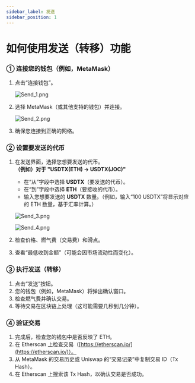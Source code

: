 ```yaml
---
sidebar_label: 发送
sidebar_position: 1
---
```


# 如何使用发送（转移）功能

### **① 连接您的钱包（例如，MetaMask）**

1. 点击“连接钱包”。
    
    ![Send_1.png](/img/docs/Send_1.png)
    
2. 选择 MetaMask（或其他支持的钱包）并连接。
    
    ![Send_2.png](/img/docs/Send_2.png)
    
3. 确保您连接到正确的网络。

### **② 设置要发送的代币**

1. 在发送界面，选择您想要发送的代币。  
   **（例如）对于 "USDTX(ETH) → USDTX(JOC)"**  
   - 在“从”字段中选择 **USDTX**（要发送的代币）。  
   - 在“到”字段中选择 **ETH**（要接收的代币）。  
   - 输入您想要发送的 **USDTX** 数量。（例如，输入“100 USDTX”将显示对应的 ETH 数量，基于汇率计算。）
    
    ![Send_3.png](/img/docs/Send_3.png)

    ![Send_4.png](/img/docs/Send_4.png)
        
2. 检查价格、燃气费（交易费）和滑点。  
3. 查看“最低收到金额”（可能会因市场流动性而变化）。

### **③ 执行发送（转移）**

1. 点击“发送”按钮。  
2. 您的钱包（例如，MetaMask）将弹出确认窗口。  
3. 检查燃气费并确认交易。  
4. 等待交易在区块链上处理（这可能需要几秒到几分钟）。

### **④ 验证交易**

1. 完成后，检查您的钱包中是否反映了 ETH。  
2. 在 Etherscan 上检查交易（[https://etherscan.io/](https://etherscan.io/)）。  
3. 从 MetaMask 的交易历史或 Uniswap 的“交易记录”中复制交易 ID（Tx Hash）。  
4. 在 Etherscan 上搜索该 Tx Hash，以确认交易是否成功。